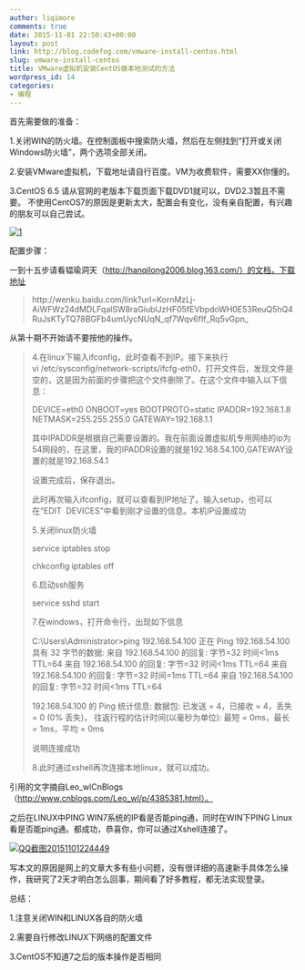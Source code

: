 ```yaml
---
author: liqimore
comments: true
date: 2015-11-01 22:50:43+00:00
layout: post
link: http://blog.codefog.com/vmware-install-centos.html
slug: vmware-install-centos
title: VMware虚拟机安装CentOS做本地测试的方法
wordpress_id: 14
categories:
- 编程
---
```


首先需要做的准备：

1.关闭WIN的防火墙。在控制面板中搜索防火墙，然后在左侧找到“打开或关闭Windows防火墙”，两个选项全部关闭。

2.安装VMware虚拟机，下载地址请自行百度。VM为收费软件，需要XX你懂的。

3.CentOS 6.5 请从官网的老版本下载页面下载DVD1就可以，DVD2.3暂且不需要。 不使用CentOS7的原因是更新太大，配置会有变化，没有亲自配置，有兴趣的朋友可以自己尝试。

[![1](http://blog.codefog.com/usr/uploads/2015/11/1.png)](http://blog.codefog.com/usr/uploads/2015/11/1.png)

配置步骤：

一到十五步请看韫瑜洞天（http://hanqilong2006.blog.163.com/）的文档，下载地址

<!-- more -->


<blockquote>http://wenku.baidu.com/link?url=KornMzLj-AiWFWz24dMDLFqalSW8raGiublJzHF05fEVbpdoWH0E53ReuQ5hQ4RuJsKTyTQ78BGFb4umUycNUqN_qf7Wqv6fIf_Rq5vGpn_</blockquote>


从第十期不开始请不要按他的操作。


<blockquote>4.在linux下输入ifconfig，此时查看不到IP。接下来执行vi /etc/sysconfig/network-scripts/ifcfg-eth0，打开文件后，发现文件是空的，这是因为前面的步骤把这个文件删除了。在这个文件中输入以下信息：

DEVICE=eth0
ONBOOT=yes
BOOTPROTO=static
IPADDR=192.168.1.8
NETMASK=255.255.255.0
GATEWAY=192.168.1.1

其中IPADDR是根据自己需要设置的。我在前面设置虚拟机专用网络的ip为54网段的，在这里，我的IPADDR设置的就是192.168.54.100,GATEWAY设置的就是192.168.54.1

设置完成后，保存退出。

此时再次输入ifconfig，就可以查看到IP地址了。输入setup，也可以在“EDIT  DEVICES”中看到刚才设置的信息。本机IP设置成功

5.关闭linux防火墙

service iptables stop

chkconfig iptables off

6.启动ssh服务

service sshd start

7.在windows，打开命令行，出现如下信息

C:\Users\Administrator>ping 192.168.54.100
正在 Ping 192.168.54.100 具有 32 字节的数据:
来自 192.168.54.100 的回复: 字节=32 时间<1ms TTL=64
来自 192.168.54.100 的回复: 字节=32 时间<1ms TTL=64
来自 192.168.54.100 的回复: 字节=32 时间=1ms TTL=64
来自 192.168.54.100 的回复: 字节=32 时间<1ms TTL=64

192.168.54.100 的 Ping 统计信息:
数据包: 已发送 = 4，已接收 = 4，丢失 = 0 (0% 丢失)，
往返行程的估计时间(以毫秒为单位):
最短 = 0ms，最长 = 1ms，平均 = 0ms

说明连接成功

8.此时通过xshell再次连接本地linux，就可以成功。</blockquote>




引用的文字摘自Leo_wlCnBlogs（http://www.cnblogs.com/Leo_wl/p/4385381.html）。

之后在LINUX中PING WIN7系统的IP看是否能ping通，同时在WIN下PING Linux 看是否能ping通。都成功，恭喜你，你可以通过Xshell连接了。

[![QQ截图20151101224449](http://blog.codefog.com/usr/uploads/2015/11/QQ截图20151101224449-1024x491.png)](http://blog.codefog.com/usr/uploads/2015/11/QQ截图20151101224449.png)

写本文的原因是网上的文章大多有些小问题，没有很详细的高速新手具体怎么操作，我研究了2天才明白怎么回事，期间看了好多教程，都无法实现登录。

总结：

1.注意关闭WIN和LINUX各自的防火墙

2.需要自行修改LINUX下网络的配置文件

3.CentOS不知道7之后的版本操作是否相同




